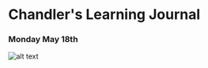 # Chandler's Learning Journal

### Monday May 18th

![alt text](files/users/chandlerpuckett/desktop/landscape1.jpg)

